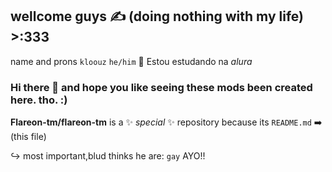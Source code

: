 ## wellcome guys  ✍️ (doing nothing with my life) >:333
name and prons  `kloouz`  `he/him` 📖
Estou estudando na *_alura_*





### Hi there 👋  and hope you like seeing these mods been created here. tho. :)

**Flareon-tm/flareon-tm** is a ✨ _special_ ✨ repository because its `README.md`
➡️ (this file) 

↪️ most important,blud thinks he are: `gay` AYO!!


